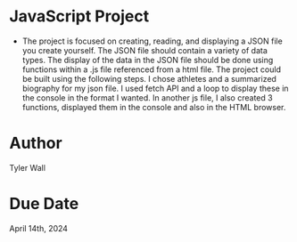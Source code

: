# JavaScript Project
- The project is focused on creating, reading, and displaying a JSON file you create yourself. The JSON file should contain a variety of data types.  The display of the data in the JSON file should be done using functions within a .js file referenced from a html file. The project could be built using the following steps. I chose athletes and a summarized biography for my json file. I used fetch API and a loop to display these in the console in the format I wanted. In another js file, I also created 3 functions, displayed them in the console and also in the HTML browser. 
# Author
Tyler Wall 
# Due Date
April 14th, 2024
